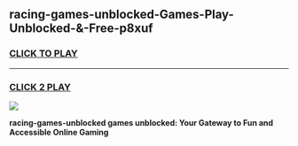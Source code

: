 
## racing-games-unblocked-Games-Play-Unblocked-&-Free-p8xuf
<h3>
<a href="https://premium76.site?title=racing-games-unblocked&ref=24A">CLICK TO PLAY</a></h3>
<hr>

<h3>
<a href="https://premium76.site?title=racing-games-unblocked&ref=24A">CLICK 2 PLAY</a>
  
</h3>

<a href="https://premium76.site?title=racing-games-unblocked&ref=24A"><img src="https://clearcache.store/games.png"></a>


**racing-games-unblocked games unblocked: Your Gateway to Fun and Accessible Online Gaming**
